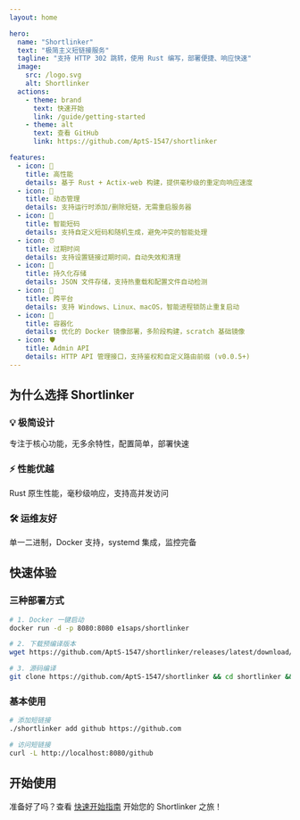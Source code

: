 ```yaml
---
layout: home

hero:
  name: "Shortlinker"
  text: "极简主义短链接服务"
  tagline: "支持 HTTP 302 跳转，使用 Rust 编写，部署便捷、响应快速"
  image:
    src: /logo.svg
    alt: Shortlinker
  actions:
    - theme: brand
      text: 快速开始
      link: /guide/getting-started
    - theme: alt
      text: 查看 GitHub
      link: https://github.com/AptS-1547/shortlinker

features:
  - icon: 🚀
    title: 高性能
    details: 基于 Rust + Actix-web 构建，提供毫秒级的重定向响应速度
  - icon: 🎯
    title: 动态管理
    details: 支持运行时添加/删除短链，无需重启服务器
  - icon: 🎲
    title: 智能短码
    details: 支持自定义短码和随机生成，避免冲突的智能处理
  - icon: ⏰
    title: 过期时间
    details: 支持设置链接过期时间，自动失效和清理
  - icon: 💾
    title: 持久化存储
    details: JSON 文件存储，支持热重载和配置文件自动检测
  - icon: 🔄
    title: 跨平台
    details: 支持 Windows、Linux、macOS，智能进程锁防止重复启动
  - icon: 🐳
    title: 容器化
    details: 优化的 Docker 镜像部署，多阶段构建，scratch 基础镜像
  - icon: 🛡️
    title: Admin API
    details: HTTP API 管理接口，支持鉴权和自定义路由前缀 (v0.0.5+)
---
```

## 为什么选择 Shortlinker

### 💡 极简设计

专注于核心功能，无多余特性，配置简单，部署快速

### ⚡ 性能优越

Rust 原生性能，毫秒级响应，支持高并发访问

### 🛠️ 运维友好

单一二进制，Docker 支持，systemd 集成，监控完备

## 快速体验

### 三种部署方式

```bash
# 1. Docker 一键启动
docker run -d -p 8080:8080 e1saps/shortlinker

# 2. 下载预编译版本
wget https://github.com/AptS-1547/shortlinker/releases/latest/download/shortlinker-linux-x86_64

# 3. 源码编译
git clone https://github.com/AptS-1547/shortlinker && cd shortlinker && cargo run
```

### 基本使用

```bash
# 添加短链接
./shortlinker add github https://github.com

# 访问短链接
curl -L http://localhost:8080/github
```

## 开始使用

准备好了吗？查看 [快速开始指南](/guide/getting-started) 开始您的 Shortlinker 之旅！
